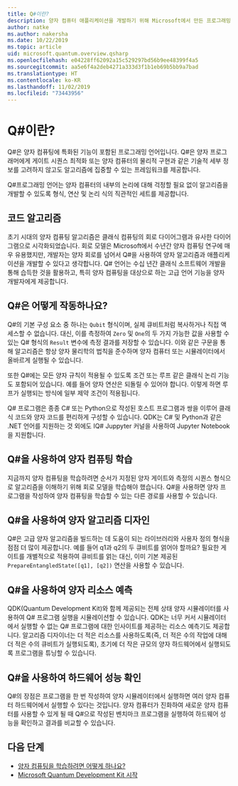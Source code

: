 ```yaml
---
title: Q#이란?
description: 양자 컴퓨터 애플리케이션을 개발하기 위해 Microsoft에서 만든 프로그래밍 언어인 Q#에 대해 알아봅니다.
author: natke
ms.author: nakersha
ms.date: 10/22/2019
ms.topic: article
uid: microsoft.quantum.overview.qsharp
ms.openlocfilehash: e04228ff62092a15c529297bd56b9ee48399f4a5
ms.sourcegitcommit: aa5e6f4a2deb4271a333d3f1b1eb69b5bb9a7bad
ms.translationtype: HT
ms.contentlocale: ko-KR
ms.lasthandoff: 11/02/2019
ms.locfileid: "73443956"
---
```

# <a name="what-is-q"></a>Q#이란?

Q#은 양자 컴퓨팅에 특화된 기능이 포함된 프로그래밍 언어입니다. Q#은 양자 프로그래머에게 게이트 시퀀스 최적화 또는 양자 컴퓨터의 물리적 구현과 같은 기술적 세부 정보를 고려하지 않고도 알고리즘에 집중할 수 있는 프레임워크를 제공합니다.

Q#프로그래밍 언어는 양자 컴퓨터의 내부의 논리에 대해 걱정할 필요 없이 알고리즘을 개발할 수 있도록 형식, 연산 및 논리 식의 직관적인 세트를 제공합니다.

## <a name="code-algorithms"></a>코드 알고리즘

초기 시대의 양자 컴퓨팅 알고리즘은 클래식 컴퓨팅의 회로 다이어그램과 유사한 다이어그램으로 시각화되었습니다.  회로 모델은 Microsoft에서 수년간 양자 컴퓨팅 연구에 매우 유용했지만, 개발자는 양자 회로를 넘어서 Q#을 사용하여 양자 알고리즘과 애플리케이션을 개발할 수 있다고 생각합니다. Q# 언어는 수십 년간 클래식 소프트웨어 개발을 통해 습득한 것을 활용하고, 특히 양자 컴퓨팅을 대상으로 하는 고급 언어 기능을 양자 개발자에게 제공합니다.


## <a name="how-does-q-work"></a>Q#은 어떻게 작동하나요?

Q#의 기본 구성 요소 중 하나는 `Qubit` 형식이며, 실제 큐비트처럼 복사하거나 직접 액세스할 수 없습니다. 대신, 이를 측정하여 `Zero` 및 `One`의 두 가지 가능한 값을 사용할 수 있는 Q# 형식의 `Result` 변수에 측정 결과를 저장할 수 있습니다. 이와 같은 구문을 통해 알고리즘은 항상 양자 물리학의 법칙을 준수하며 양자 컴퓨터 또는 시뮬레이터에서 올바르게 실행될 수 있습니다.

또한 Q#에는 모든 양자 규칙이 적용될 수 있도록 조건 또는 루프 같은 클래식 논리 기능도 포함되어 있습니다. 예를 들어 양자 연산은 되돌릴 수 있어야 합니다. 이렇게 하면 루프가 실행되는 방식에 일부 제약 조건이 적용됩니다.

Q# 프로그램은 종종 C# 또는 Python으로 작성된 호스트 프로그램과 쌍을 이루어 클래식 코드와 양자 코드를 편리하게 구성할 수 있습니다. QDK는 C# 및 Python과 같은 .NET 언어를 지원하는 것 외에도 IQ# Juppyter 커널을 사용하여 Jupyter Notebook을 지원합니다.

## <a name="use-q-to-learn-quantum-computing"></a>Q#을 사용하여 양자 컴퓨팅 학습

지금까지 양자 컴퓨팅을 학습하려면 순서가 지정된 양자 게이트와 측정의 시퀀스 형식으로 알고리즘을 이해하기 위해 회로 모델을 학습해야 했습니다. Q#을 사용하면 양자 프로그램을 작성하여 양자 컴퓨팅을 학습할 수 있는 다른 경로를 사용할 수 있습니다.

## <a name="use-q-to-design-quantum-algorithms"></a>Q#을 사용하여 양자 알고리즘 디자인

Q#은 고급 양자 알고리즘을 빌드하는 데 도움이 되는 라이브러리와 사용자 정의 형식을 점점 더 많이 제공합니다. 예를 들어 q1과 q2의 두 큐비트를 얽어야 할까요? 필요한 게이트를 개별적으로 적용하여 큐비트를 얽는 대신, 이미 기본 제공된 `PrepareEntangledState([q1], [q2])` 연산을 사용할 수 있습니다.

## <a name="use-q-to-estimate-quantum-resources"></a>Q#을 사용하여 양자 리소스 예측

QDK(Quantum Development Kit)와 함께 제공되는 전체 상태 양자 시뮬레이터를 사용하여 Q# 프로그램 실행을 시뮬레이션할 수 있습니다.  QDK는 너무 커서 시뮬레이터에서 실행할 수 없는 Q# 프로그램에 대한 인사이트를 제공하는 리소스 예측기도 제공합니다.  알고리즘 디자이너는 더 적은 리소스를 사용하도록(즉, 더 적은 수의 작업에 대해 더 적은 수의 큐비트가 실행되도록), 초기에 더 작은 규모의 양자 하드웨어에서 실행되도록 프로그램을 튜닝할 수 있습니다.   

## <a name="use-q-to-validate-hardware-performance"></a>Q#을 사용하여 하드웨어 성능 확인

Q#의 장점은 프로그램을 한 번 작성하여 양자 시뮬레이터에서 실행하면 여러 양자 컴퓨터 하드웨어에서 실행할 수 있다는 것입니다.  양자 컴퓨터가 진화하여 새로운 양자 컴퓨터를 사용할 수 있게 될 때 Q#으로 작성된 벤치마크 프로그램을 실행하여 하드웨어 성능을 확인하고 결과를 비교할 수 있습니다.  

## <a name="next-steps"></a>다음 단계

* [양자 컴퓨팅을 학습하려면 어떻게 하나요?](xref:microsoft.quantum.overview.learn)
* [Microsoft Quantum Development Kit 시작](xref:microsoft.quantum.welcome)
